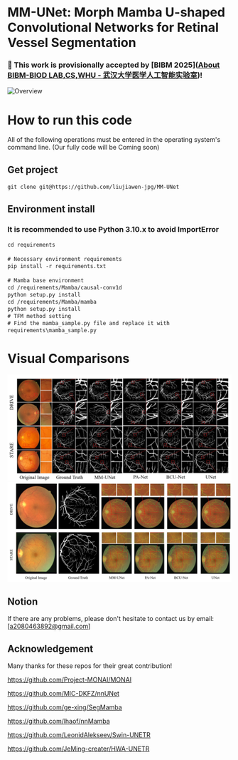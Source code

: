 # MM-UNet: Morph Mamba U-shaped Convolutional Networks for Retinal Vessel Segmentation


### 🎉 This work is provisionally accepted by [BIBM 2025]([About BIBM-BIOD LAB,CS,WHU - 武汉大学医学人工智能实验室](https://biod.whu.edu.cn/bibm2025/))!

![Overview](img/Overview.jpg)




# How to run this code

All of the following operations must be entered in the operating system's command line. (Our fully code will be Coming soon)

## Get project

```
git clone git@https://github.com/liujiawen-jpg/MM-UNet
```

## Environment install

### It is recommended to use Python 3.10.x to avoid ImportError

```
cd requirements

# Necessary environment requirements
pip install -r requirements.txt

# Mamba base environment
cd /requirements/Mamba/causal-conv1d
python setup.py install
cd /requirements/Mamba/mamba
python setup.py install
# TFM method setting
# Find the mamba_sample.py file and replace it with requirements\mamba_sample.py
```



# Visual Comparisons 

![Visual1](img\VS.jpg)
![Visual2](img\ER.jpg)

## Notion

If there are any problems, please don't hesitate to contact us by email: [a2080463892@gmail.com]

## Acknowledgement

Many thanks for these repos for their great contribution!

https://github.com/Project-MONAI/MONAI

https://github.com/MIC-DKFZ/nnUNet

https://github.com/ge-xing/SegMamba

https://github.com/lhaof/nnMamba

https://github.com/LeonidAlekseev/Swin-UNETR

https://github.com/JeMing-creater/HWA-UNETR
